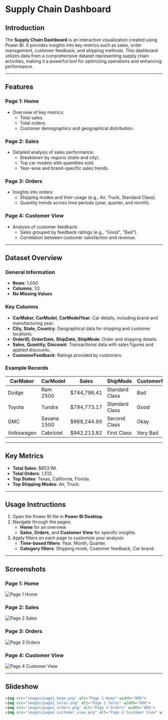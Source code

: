# Supply Chain Dashboard

## Introduction
The **Supply Chain Dashboard** is an interactive visualization created using Power BI. It provides insights into key metrics such as sales, order management, customer feedback, and shipping methods. This dashboard utilizes data from a comprehensive dataset representing supply chain activities, making it a powerful tool for optimizing operations and enhancing performance.

---

## Features
### Page 1: Home
- Overview of key metrics:
  - Total sales.
  - Total orders.
  - Customer demographics and geographical distribution.

### Page 2: Sales
- Detailed analysis of sales performance:
  - Breakdown by regions (state and city).
  - Top car models with quantities sold.
  - Year-wise and brand-specific sales trends.

### Page 3: Orders
- Insights into orders:
  - Shipping modes and their usage (e.g., Air, Truck, Standard Class).
  - Quantity trends across time periods (year, quarter, and month).

### Page 4: Customer View
- Analysis of customer feedback:
  - Sales grouped by feedback ratings (e.g., "Good", "Bad").
  - Correlation between customer satisfaction and revenue.

---

## Dataset Overview
### General Information
- **Rows**: 1,000
- **Columns**: 33
- **No Missing Values**

### Key Columns
- **CarMaker, CarModel, CarModelYear**: Car details, including brand and manufacturing year.
- **City, State, Country**: Geographical data for shipping and customer locations.
- **OrderID, OrderDate, ShipDate, ShipMode**: Order and shipping details.
- **Sales, Quantity, Discount**: Transactional data with sales figures and applied discounts.
- **CustomerFeedback**: Ratings provided by customers.

### Example Records
| CarMaker  | CarModel       | Sales      | ShipMode       | CustomerFeedback |
|-----------|----------------|------------|----------------|------------------|
| Dodge     | Ram 2500       | $744,796.41 | Standard Class | Bad              |
| Toyota    | Tundra         | $794,773.17 | Standard Class | Good             |
| GMC       | Savana 1500    | $968,244.90 | Second Class   | Okay             |
| Volkswagen| Cabriolet      | $942,213.82 | First Class    | Very Bad         |

---

## Key Metrics
- **Total Sales**: $853.1M.
- **Total Orders**: 1,512.
- **Top States**: Texas, California, Florida.
- **Top Shipping Modes**: Air, Truck.

---

## Usage Instructions
1. Open the Power BI file in **Power BI Desktop**.
2. Navigate through the pages:
   - **Home** for an overview.
   - **Sales**, **Orders**, and **Customer View** for specific insights.
3. Apply filters on each page to customize your analysis:
   - **Time-based filters**: Year, Month, Quarter.
   - **Category filters**: Shipping mode, Customer feedback, Car brand.

---

## Screenshots

### Page 1: Home
![Page 1 Home](images/page1_home.png)

### Page 2: Sales
![Page 2 Sales](images/page2_sales.png)

### Page 3: Orders
![Page 3 Orders](images/page3_orders.png)

### Page 4: Customer View
![Page 4 Customer View](images/page4_customer_view.png)

---

## Slideshow

```html
<img src="images/page1_home.png" alt="Page 1 Home" width="800">
<img src="images/page2_sales.png" alt="Page 2 Sales" width="800">
<img src="images/page3_orders.png" alt="Page 3 Orders" width="800">
<img src="images/page4_customer_view.png" alt="Page 4 Customer View" width="800">
